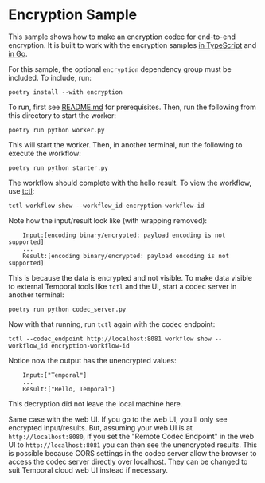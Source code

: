 # Encryption Sample

This sample shows how to make an encryption codec for end-to-end encryption. It is built to work with the encryption
samples [in TypeScript](https://github.com/temporalio/samples-typescript/tree/main/encryption) and
[in Go](https://github.com/temporalio/samples-go/tree/main/encryption).

For this sample, the optional `encryption` dependency group must be included. To include, run:

    poetry install --with encryption

To run, first see [README.md](../README#usage) for prerequisites. Then, run the following from this directory to start the
worker:

    poetry run python worker.py

This will start the worker. Then, in another terminal, run the following to execute the workflow:

    poetry run python starter.py

The workflow should complete with the hello result. To view the workflow, use [tctl](https://docs.temporal.io/tctl-v1/):

    tctl workflow show --workflow_id encryption-workflow-id

Note how the input/result look like (with wrapping removed):

```
    Input:[encoding binary/encrypted: payload encoding is not supported]
    ...
    Result:[encoding binary/encrypted: payload encoding is not supported]
```

This is because the data is encrypted and not visible. To make data visible to external Temporal tools like `tctl` and
the UI, start a codec server in another terminal:

    poetry run python codec_server.py

Now with that running, run `tctl` again with the codec endpoint:

    tctl --codec_endpoint http://localhost:8081 workflow show --workflow_id encryption-workflow-id

Notice now the output has the unencrypted values:

```
    Input:["Temporal"]
    ...
    Result:["Hello, Temporal"]
```

This decryption did not leave the local machine here.

Same case with the web UI. If you go to the web UI, you'll only see encrypted input/results. But, assuming your web UI
is at `http://localhost:8080`, if you set the "Remote Codec Endpoint" in the web UI to `http://localhost:8081` you can
then see the unencrypted results. This is possible because CORS settings in the codec server allow the browser to access
the codec server directly over localhost. They can be changed to suit Temporal cloud web UI instead if necessary.